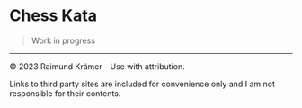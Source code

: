 # Chess Kata

> Work in progress

___

© 2023 Raimund Krämer - Use with attribution.

Links to third party sites are included for convenience only and I am not responsible for their contents.
